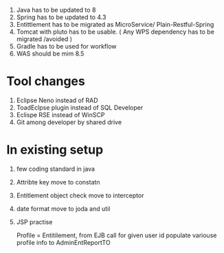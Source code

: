 
1. Java has to be updated  to 8
2. Spring has to be updated to 4.3
3. Entittlement has to be migrated as MicroService/ Plain-Restful-Spring
4. Tomcat with pluto has to be usable. ( Any WPS dependency has to be migrated /avoided )
5. Gradle has to be used for workflow
6. WAS should be mim 8.5


Tool changes
===========

1. Eclipse Neno instead of RAD
2. ToadEclpse plugin instead of SQL Developer
3. Eclispe RSE instead of WinSCP
4. Git among developer by shared drive


In existing setup
=============
1. few coding standard in java
2. Attribte key move to constatn
3. Entitlement object check move to interceptor
4. date format move to joda and util
2. JSP practise



   Profile = Entitilement, from EJB call for given user id
   populate variouse profile info to AdminEntReportTO
